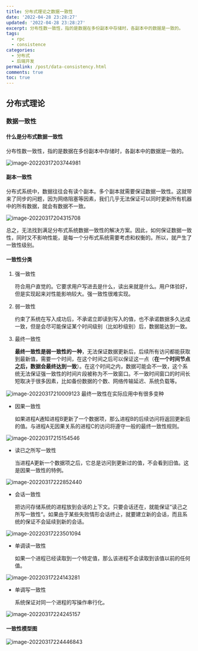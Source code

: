```yaml
---
title: 分布式理论之数据一致性
date: '2022-04-28 23:28:27'
updated: '2022-04-28 23:28:27'
excerpt: 分布性数一致性，指的是数据在多份副本中存储时，各副本中的数据是一致的。
tags:
  - rpc
  - consistence
categories:
  - 分布式
  - 后端开发
permalink: /post/data-consistency.html
comments: true
toc: true
---
```

## 分布式理论

### 数据一致性

#### 什么是分布式数据一致性

分布性数一致性，指的是数据在多份副本中存储时，各副本中的数据是一致的。

![image-20220317203744981](https://img1.terwer.space/image-20220317203744981.png)

#### 副本一致性

分布式系统中，数据往往会有读个副本。多个副本就需要保证数据一致性。这就带来了同步的问题，因为网络阻塞等因素，我们几乎无法保证可以同时更新所有机器中的所有数据，就会有数据不一致。

![image-20220317204315708](https://img1.terwer.space/image-20220317204315708.png)

总之，无法找到满足分布式系统数据一致性的解决方案。因此，如何保证数据一致性，同时又不影响性能，是每一个分布式系统需要考虑和权衡的。所以，就产生了一致性级别。

#### 一致性分类

1. 强一致性

   符合用户直觉的。它要求用户写进去是什么，读出来就是什么。用户体验好，但是实现起来对性能影响较大。强一致性很难实现。

2. 弱一致性

   约束了系统在写入成功后，不承诺立即读到写入的值，也不承诺数据多久达成一致，但是会尽可能保证某个时间级别（比如秒级别）后，数据能达到一致。

3. 最终一致性

   **最终一致性是弱一致性的一种**，无法保证数据更新后，后续所有访问都能获取到最新值，需要一个时间，在这个时间之后可以保证这一点（**在一个时间节点之后，数据会最终达到一致**）。在这个时间之内，数据可能会不一致，这个系统无法保证强一致性的时间片段被称为不一致窗口。不一致时间窗口的时间长短取决于很多因素，比如备份数据的个数、网络传输延迟、系统负载等。

![image-20220317210009123](https://img1.terwer.space/image-20220317210009123.png)
最终一致性在实际应用中有很多变种

- 因果一致性

  如果进程A通知进程B更新了一个数据项，那么进程B的后续访问将返回更新后的值。与进程A无因果关系的进程C的访问将遵守一般的最终一致性规则。

![image-20220317215154546](https://img1.terwer.space/image-20220317215154546.png)

- 读已之所写一致性

  当进程A更新一个数据项之后，它总是访问到更新过的值，不会看到旧值。这是因果一致性的特例。

![image-20220317222852440](https://img1.terwer.space/image-20220317222852440.png)

- 会话一致性

  把访问存储系统的进程放到会话的上下文。只要会话还在，就能保证”读己之所写一致性“。如果由于某些失败情形会话终止，就要建立新的会话，而且系统的保证不会延续到新的会话。

![image-20220317223501094](https://img1.terwer.space/image-20220317223501094.png)

- 单调读一致性

  如果一个进程已经读取到一个特定值，那么该进程不会读取到该值以前的任何值。

![image-20220317224143281](https://img1.terwer.space/image-20220317224143281.png)

- 单调写一致性

  系统保证对同一个进程的写操作串行化。

![image-20220317224245157](https://img1.terwer.space/image-20220317224245157.png)

#### 一致性模型图

![image-20220317224446843](https://img1.terwer.space/image-20220317224446843.png)